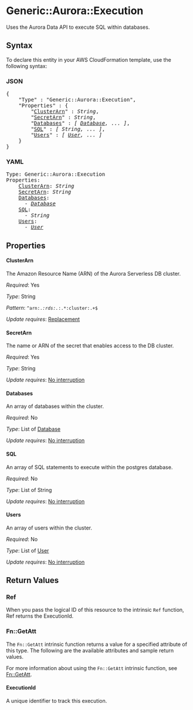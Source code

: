# Generic::Aurora::Execution

Uses the Aurora Data API to execute SQL within databases.

## Syntax

To declare this entity in your AWS CloudFormation template, use the following syntax:

### JSON

<pre>
{
    "Type" : "Generic::Aurora::Execution",
    "Properties" : {
        "<a href="#clusterarn" title="ClusterArn">ClusterArn</a>" : <i>String</i>,
        "<a href="#secretarn" title="SecretArn">SecretArn</a>" : <i>String</i>,
        "<a href="#databases" title="Databases">Databases</a>" : <i>[ <a href="database.md">Database</a>, ... ]</i>,
        "<a href="#sql" title="SQL">SQL</a>" : <i>[ String, ... ]</i>,
        "<a href="#users" title="Users">Users</a>" : <i>[ <a href="user.md">User</a>, ... ]</i>
    }
}
</pre>

### YAML

<pre>
Type: Generic::Aurora::Execution
Properties:
    <a href="#clusterarn" title="ClusterArn">ClusterArn</a>: <i>String</i>
    <a href="#secretarn" title="SecretArn">SecretArn</a>: <i>String</i>
    <a href="#databases" title="Databases">Databases</a>: <i>
      - <a href="database.md">Database</a></i>
    <a href="#sql" title="SQL">SQL</a>: <i>
      - String</i>
    <a href="#users" title="Users">Users</a>: <i>
      - <a href="user.md">User</a></i>
</pre>

## Properties

#### ClusterArn

The Amazon Resource Name (ARN) of the Aurora Serverless DB cluster.

_Required_: Yes

_Type_: String

_Pattern_: <code>^arn:.*:rds:.*:.*:cluster:.+$</code>

_Update requires_: [Replacement](https://docs.aws.amazon.com/AWSCloudFormation/latest/UserGuide/using-cfn-updating-stacks-update-behaviors.html#update-replacement)

#### SecretArn

The name or ARN of the secret that enables access to the DB cluster.

_Required_: Yes

_Type_: String

_Update requires_: [No interruption](https://docs.aws.amazon.com/AWSCloudFormation/latest/UserGuide/using-cfn-updating-stacks-update-behaviors.html#update-no-interrupt)

#### Databases

An array of databases within the cluster.

_Required_: No

_Type_: List of <a href="database.md">Database</a>

_Update requires_: [No interruption](https://docs.aws.amazon.com/AWSCloudFormation/latest/UserGuide/using-cfn-updating-stacks-update-behaviors.html#update-no-interrupt)

#### SQL

An array of SQL statements to execute within the postgres database.

_Required_: No

_Type_: List of String

_Update requires_: [No interruption](https://docs.aws.amazon.com/AWSCloudFormation/latest/UserGuide/using-cfn-updating-stacks-update-behaviors.html#update-no-interrupt)

#### Users

An array of users within the cluster.

_Required_: No

_Type_: List of <a href="user.md">User</a>

_Update requires_: [No interruption](https://docs.aws.amazon.com/AWSCloudFormation/latest/UserGuide/using-cfn-updating-stacks-update-behaviors.html#update-no-interrupt)

## Return Values

### Ref

When you pass the logical ID of this resource to the intrinsic `Ref` function, Ref returns the ExecutionId.

### Fn::GetAtt

The `Fn::GetAtt` intrinsic function returns a value for a specified attribute of this type. The following are the available attributes and sample return values.

For more information about using the `Fn::GetAtt` intrinsic function, see [Fn::GetAtt](https://docs.aws.amazon.com/AWSCloudFormation/latest/UserGuide/intrinsic-function-reference-getatt.html).

#### ExecutionId

A unique identifier to track this execution.

